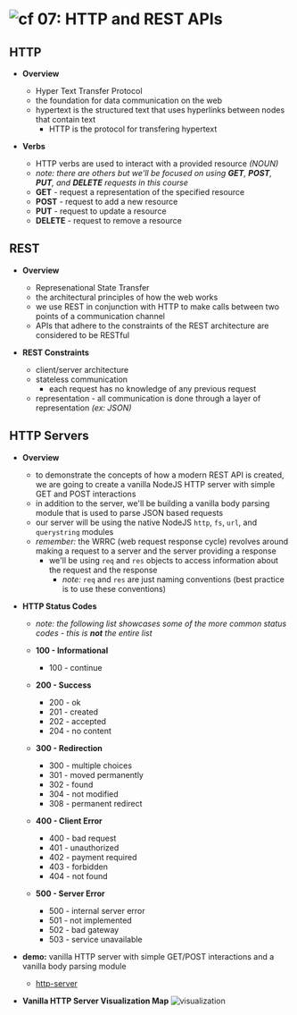 ![cf](http://i.imgur.com/7v5ASc8.png) 07: HTTP and REST APIs
=====================================

## HTTP
  * **Overview**
    * Hyper Text Transfer Protocol
    * the foundation for data communication on the web
    * hypertext is the structured text that uses hyperlinks between nodes that contain text
      * HTTP is the protocol for transfering hypertext

  * **Verbs**
    * HTTP verbs are used to interact with a provided resource _(NOUN)_
    * _note: there are others but we'll be focused on using **GET**, **POST**, **PUT**, and **DELETE** requests in this course_
    * **GET** - request a representation of the specified resource
    * **POST** - request to add a new resource
    * **PUT** - request to update a resource
    * **DELETE** - request to remove a resource

## REST
  * **Overview**
    * Represenational State Transfer
    * the architectural principles of how the web works
    * we use REST in conjunction with HTTP to make calls between two points of a communication channel
    * APIs that adhere to the constraints of the REST architecture are considered to be RESTful
  
  * **REST Constraints**
    * client/server architecture
    * stateless communication
      * each request has no knowledge of any previous request
    * representation - all communication is done through a layer of representation _(ex: JSON)_

## HTTP Servers
  * **Overview**
    * to demonstrate the concepts of how a modern REST API is created, we are going to create a vanilla NodeJS HTTP server with simple GET and POST interactions
    * in addition to the server, we'll be building a vanilla body parsing module that is used to parse JSON based requests
    * our server will be using the native NodeJS `http`, `fs`, `url`, and `querystring` modules
    * _remember:_ the WRRC (web request response cycle) revolves around making a request to a server and the server providing a response
      * we'll be using `req` and `res` objects to access information about the request and the response
        * _note:_ `req` and `res` are just naming conventions (best practice is to use these conventions)

  * **HTTP Status Codes**
    * _note: the following list showcases some of the more common status codes - this is **not** the entire list_

    * **100 - Informational**
      * 100 - continue

    * **200 - Success**
      * 200 - ok
      * 201 - created
      * 202 - accepted
      * 204 - no content

    * **300 - Redirection**
      * 300 - multiple choices
      * 301 - moved permanently
      * 302 - found
      * 304 - not modified
      * 308 - permanent redirect
  
    * **400 - Client Error**
      * 400 - bad request
      * 401 - unauthorized
      * 402 - payment required
      * 403 - forbidden
      * 404 - not found
    
    * **500 - Server Error**
      * 500 - internal server error
      * 501 - not implemented
      * 502 - bad gateway
      * 503 - service unavailable

  * **demo:** vanilla HTTP server with simple GET/POST interactions and a vanilla body parsing module
    * [http-server](www.url.com)

  * **Vanilla HTTP Server Visualization Map**
  ![visualization](https://s3-us-west-2.amazonaws.com/s.cdpn.io/154088/httpserver.png)
